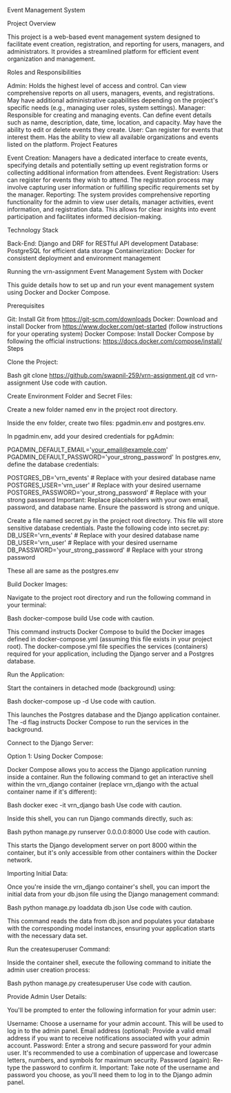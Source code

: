 Event Management System

Project Overview

This project is a web-based event management system designed to facilitate event creation, registration, and reporting for users, managers, and administrators. It provides a streamlined platform for efficient event organization and management.

Roles and Responsibilities

Admin:
Holds the highest level of access and control.
Can view comprehensive reports on all users, managers, events, and registrations.
May have additional administrative capabilities depending on the project's specific needs (e.g., managing user roles, system settings).
Manager:
Responsible for creating and managing events.
Can define event details such as name, description, date, time, location, and capacity.
May have the ability to edit or delete events they create.
User:
Can register for events that interest them.
Has the ability to view all available organizations and events listed on the platform.
Project Features

Event Creation: Managers have a dedicated interface to create events, specifying details and potentially setting up event registration forms or collecting additional information from attendees.
Event Registration: Users can register for events they wish to attend. The registration process may involve capturing user information or fulfilling specific requirements set by the manager.
Reporting: The system provides comprehensive reporting functionality for the admin to view user details, manager activities, event information, and registration data. This allows for clear insights into event participation and facilitates informed decision-making.

Technology Stack

Back-End: Django and DRF for RESTful API development
Database: PostgreSQL for efficient data storage
Containerization: Docker for consistent deployment and environment management

Running the vrn-assignment Event Management System with Docker

This guide details how to set up and run your event management system using Docker and Docker Compose.

Prerequisites

Git: Install Git from https://git-scm.com/downloads
Docker: Download and install Docker from https://www.docker.com/get-started (follow instructions for your operating system)
Docker Compose: Install Docker Compose by following the official instructions: https://docs.docker.com/compose/install/
Steps

Clone the Project:

Bash
git clone https://github.com/swapnil-259/vrn-assignment.git
cd vrn-assignment
Use code with caution.

Create Environment Folder and Secret Files:

Create a new folder named env in the project root directory.

Inside the env folder, create two files: pgadmin.env and postgres.env.

In pgadmin.env, add your desired credentials for pgAdmin:

PGADMIN_DEFAULT_EMAIL='your_email@example.com'
PGADMIN_DEFAULT_PASSWORD='your_strong_password'
In postgres.env, define the database credentials:

POSTGRES_DB='vrn_events'  # Replace with your desired database name
POSTGRES_USER='vrn_user'  # Replace with your desired username
POSTGRES_PASSWORD='your_strong_password'  # Replace with your strong password
Important: Replace placeholders with your own email, password, and database name. Ensure the password is strong and unique.

Create a file named secret.py in the project root directory. This file will store sensitive database credentials. Paste the following code into secret.py:
DB_USER='vrn_events'  # Replace with your desired database name
DB_USER='vrn_user'  # Replace with your desired username
DB_PASSWORD='your_strong_password'  # Replace with your strong password

These all are same as the postgres.env


Build Docker Images:

Navigate to the project root directory and run the following command in your terminal:

Bash
docker-compose build
Use code with caution.

This command instructs Docker Compose to build the Docker images defined in docker-compose.yml (assuming this file exists in your project root). The docker-compose.yml file specifies the services (containers) required for your application, including the Django server and a Postgres database.

Run the Application:

Start the containers in detached mode (background) using:

Bash
docker-compose up -d
Use code with caution.

This launches the Postgres database and the Django application container. The -d flag instructs Docker Compose to run the services in the background.

Connect to the Django Server:

Option 1: Using Docker Compose:

Docker Compose allows you to access the Django application running inside a container. Run the following command to get an interactive shell within the vrn_django container (replace vrn_django with the actual container name if it's different):

Bash
docker exec -it vrn_django bash
Use code with caution.

Inside this shell, you can run Django commands directly, such as:

Bash
python manage.py runserver 0.0.0.0:8000
Use code with caution.

This starts the Django development server on port 8000 within the container, but it's only accessible from other containers within the Docker network.


Importing Initial Data:

Once you're inside the vrn_django container's shell, you can import the initial data from your db.json file using the Django management command:

Bash
python manage.py loaddata db.json
Use code with caution.

This command reads the data from db.json and populates your database with the corresponding model instances, ensuring your application starts with the necessary data set.


Run the createsuperuser Command:

Inside the container shell, execute the following command to initiate the admin user creation process:

Bash
python manage.py createsuperuser
Use code with caution.

Provide Admin User Details:

You'll be prompted to enter the following information for your admin user:

Username: Choose a username for your admin account. This will be used to log in to the admin panel.
Email address (optional): Provide a valid email address if you want to receive notifications associated with your admin account.
Password: Enter a strong and secure password for your admin user. It's recommended to use a combination of uppercase and lowercase letters, numbers, and symbols for maximum security.
Password (again): Re-type the password to confirm it.
Important: Take note of the username and password you choose, as you'll need them to log in to the Django admin panel.
